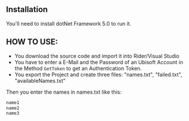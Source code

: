 ## Installation
You'll need to install dotNet Framework 5.0 to run it.



## HOW TO USE:
- You download the source code and import it into Rider/Visual Studio
- You have to enter a E-Mail and the Password of an Ubisoft Account in the Method `GetToken` to get an Authentication Token.
- You export the Project and create three files: "names.txt", "failed.txt", "availableNames.txt"

Then you enter the names in names.txt like this:
```bash
name1
name2
name3
```
